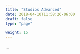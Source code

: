 ```yaml
---
title: "Studios Advanced"
date: 2018-04-10T11:58:26-06:00
draft: false
type: "page"

weight: 15
---
```


...


